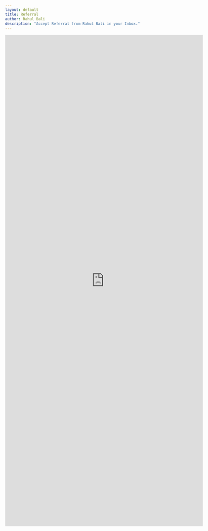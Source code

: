 ```yaml
---
layout: default
title: Referral
author: Rahul Bali
description: "Accept Referral from Rahul Bali in your Inbox."
---
```


<!-- [Visit this link for Referrals](https://forms.gle/6rd9nnUGcg8tSmtA7){:target="_blank" rel="noopener"} -->


<iframe src="https://docs.google.com/forms/d/e/1FAIpQLScv3shIYEJ0NmV7Ja5p9DqFnWse0jpIoAogQjOTlZCrJRmMsw/viewform?embedded=true" width="640" height="1587" frameborder="0" marginheight="0" marginwidth="0">Loading…</iframe>

